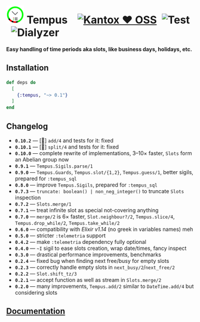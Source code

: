 # ![Tempus](https://raw.githubusercontent.com/am-kantox/tempus/master/stuff/tempus-48x48.png) Tempus    [![Kantox ❤ OSS](https://img.shields.io/badge/❤-kantox_oss-informational.svg)](https://kantox.com/)  ![Test](https://github.com/am-kantox/tempus/workflows/Test/badge.svg)  ![Dialyzer](https://github.com/am-kantox/tempus/workflows/Dialyzer/badge.svg)

**Easy handling of time periods aka slots, like business days, holidays, etc.**

## Installation

```elixir
def deps do
  [
    {:tempus, "~> 0.1"}
  ]
end
```

## Changelog
- **`0.10.2`** — [:ant:] `add/4` and tests for it: fixed
- **`0.10.1`** — [:ant:] `split/4` and tests for it: fixed
- **`0.10.0`** — complete rewrite of implementations, 3–10× faster, `Slots` form an Abelian group now
- **`0.9.1`** — `Tempus.Sigils.parse/1`
- **`0.9.0`** — `Tempus.Guards`, `Tempus.slot/{1,2}`, `Tempus.guess/1`, better sigils, prepared for `:tempus_sql`
- **`0.8.0`** — improve `Tempus.Sigils`, prepared for `:tempus_sql`
- **`0.7.3`** — `truncate: boolean() | non_neg_integer()` to truncate `Slots` inspection
- **`0.7.2`** — `Slots.merge/1`
- **`0.7.1`** — treat infinite slot as special not-covering anything
- **`0.7.0`** — `merge/2` is 6× faster, `Slot.neighbour?/2`, `Tempus.slice/4`, `Tempus.drop_while/2`, `Tempus.take_while/2`
- **`0.6.0`** — compatibility with _Elixir v1.14_ (no greek in variables names) meh
- **`0.5.0`** — stricter `:telemetria` support
- **`0.4.2`** — make `:telemetria` dependency fully optional
- **`0.4.0`** — `~I` sigil to ease slots creation, wrap date/times, fancy inspect
- **`0.3.0`** — drastical performance improvements, benchmarks
- **`0.2.4`** — fixed bug when finding next free/busy for empty slots
- **`0.2.3`** — correctly handle empty slots in `next_busy/2`/`next_free/2`
- **`0.2.2`** — `Slot.shift_tz/3`
- **`0.2.1`** — accept function as well as stream in `Slots.merge/2`
- **`0.2.0`** — many improvements, `Tempus.add/2` similar to `DateTime.add/4` but considering slots

## [Documentation](https://hexdocs.pm/tempus)
